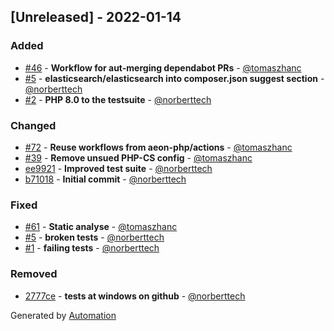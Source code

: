 ## [Unreleased] - 2022-01-14

### Added
- [#46](https://github.com/flow-php/etl-adapter-elasticsearch/pull/46) - **Workflow for aut-merging dependabot PRs** - [@tomaszhanc](https://github.com/tomaszhanc)
- [#5](https://github.com/flow-php/etl-adapter-elasticsearch/pull/5) - **elasticsearch/elasticsearch into composer.json suggest section** - [@norberttech](https://github.com/norberttech)
- [#2](https://github.com/flow-php/etl-adapter-elasticsearch/pull/2) - **PHP 8.0 to the testsuite** - [@norberttech](https://github.com/norberttech)

### Changed
- [#72](https://github.com/flow-php/etl-adapter-elasticsearch/pull/72) - **Reuse workflows from aeon-php/actions** - [@tomaszhanc](https://github.com/tomaszhanc)
- [#39](https://github.com/flow-php/etl-adapter-elasticsearch/pull/39) - **Remove unsued PHP-CS config** - [@tomaszhanc](https://github.com/tomaszhanc)
- [ee9921](https://github.com/flow-php/etl-adapter-elasticsearch/commit/ee9921694b99ee77ca4c047fe530e7832f9f78ac) - **Improved test suite** - [@norberttech](https://github.com/norberttech)
- [b71018](https://github.com/flow-php/etl-adapter-elasticsearch/commit/b710189a7399b0df5b253ae19abf63fc8b3c7e0f) - **Initial commit** - [@norberttech](https://github.com/norberttech)

### Fixed
- [#61](https://github.com/flow-php/etl-adapter-elasticsearch/pull/61) - **Static analyse** - [@tomaszhanc](https://github.com/tomaszhanc)
- [#5](https://github.com/flow-php/etl-adapter-elasticsearch/pull/5) - **broken tests** - [@norberttech](https://github.com/norberttech)
- [#1](https://github.com/flow-php/etl-adapter-elasticsearch/pull/1) - **failing tests** - [@norberttech](https://github.com/norberttech)

### Removed
- [2777ce](https://github.com/flow-php/etl-adapter-elasticsearch/commit/2777cea6ad3165ef10c4716d7a2e86f7f34a8ac4) - **tests at windows on github** - [@norberttech](https://github.com/norberttech)

Generated by [Automation](https://github.com/aeon-php/automation)